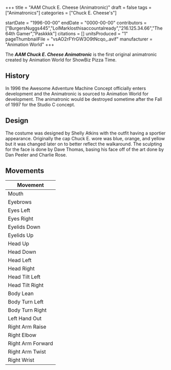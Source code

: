 +++
title = "AAM Chuck E. Cheese (Animatronic)"
draft = false
tags = ["Animatronics"]
categories = ["Chuck E. Cheese's"]


startDate = "1996-00-00"
endDate = "0000-00-00"
contributors = ["BurgersNuggs445","LolMarklosthisaccountalready","216.125.34.66","The 64th Gamer","Paskkkk"]
citations = []
unitsProduced = "1"
pageThumbnailFile = "vsAO2rFYrGW3O9tNcqo_.avif"
manufacturer = "Animation World"
+++

The ***AAM Chuck E. Cheese Animatronic*** is the first original animatronic created by Animation World for ShowBiz Pizza Time.

## History

In 1996 the Awesome Adventure Machine Concept officially enters development and the Animatronic is sourced to Animation World for development. The animatronic would be destroyed sometime after the Fall of 1997 for the Studio C concept.

## Design

The costume was designed by Shelly Atkins with the outfit having a sportier appearance. Originally the cap Chuck E. wore was blue, orange, and yellow but it was changed later on to better reflect the walkaround. The sculpting for the face is done by Dave Thomas, basing his face off of the art done by Dan Peeler and Charlie Rose.

## Movements

| Movement          |
|-------------------|
| Mouth             |
| Eyebrows          |
| Eyes Left         |
| Eyes Right        |
| Eyelids Down      |
| Eyelids Up        |
| Head Up           |
| Head Down         |
| Head Left         |
| Head Right        |
| Head Tilt Left    |
| Head Tilt Right   |
| Body Lean         |
| Body Turn Left    |
| Body Turn Right   |
| Left Hand Out     |
| Right Arm Raise   |
| Right Elbow       |
| Right Arm Forward |
| Right Arm Twist   |
| Right Wrist       |